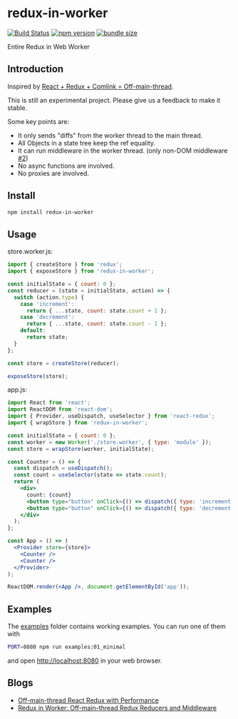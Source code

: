 # redux-in-worker

[![Build Status](https://travis-ci.com/dai-shi/redux-in-worker.svg?branch=master)](https://travis-ci.com/dai-shi/redux-in-worker)
[![npm version](https://badge.fury.io/js/redux-in-worker.svg)](https://badge.fury.io/js/redux-in-worker)
[![bundle size](https://badgen.net/bundlephobia/minzip/redux-in-worker)](https://bundlephobia.com/result?p=redux-in-worker)

Entire Redux in Web Worker

## Introduction

Inspired by [React + Redux + Comlink = Off-main-thread](https://dassur.ma/things/react-redux-comlink/).

This is still an experimental project.
Please give us a feedback to make it stable.

Some key points are:
- It only sends "diffs" from the worker thread to the main thread.
- All Objects in a state tree keep the ref equality.
- It can run middleware in the worker thread. (only non-DOM middleware [#2](https://github.com/dai-shi/redux-in-worker/issues/2))
- No async functions are involved.
- No proxies are involved.

## Install

```bash
npm install redux-in-worker
```

## Usage

store.worker.js:
```javascript
import { createStore } from 'redux';
import { exposeStore } from 'redux-in-worker';

const initialState = { count: 0 };
const reducer = (state = initialState, action) => {
  switch (action.type) {
    case 'increment':
      return { ...state, count: state.count + 1 };
    case 'decrement':
      return { ...state, count: state.count - 1 };
    default:
      return state;
  }
};

const store = createStore(reducer);

exposeStore(store);
```

app.js:
```jsx
import React from 'react';
import ReactDOM from 'react-dom';
import { Provider, useDispatch, useSelector } from 'react-redux';
import { wrapStore } from 'redux-in-worker';

const initialState = { count: 0 };
const worker = new Worker('./store.worker', { type: 'module' });
const store = wrapStore(worker, initialState);

const Counter = () => {
  const dispatch = useDispatch();
  const count = useSelector(state => state.count);
  return (
    <div>
      count: {count}
      <button type="button" onClick={() => dispatch({ type: 'increment' })}>+1</button>
      <button type="button" onClick={() => dispatch({ type: 'decrement' })}>-1</button>
    </div>
  );
};

const App = () => (
  <Provider store={store}>
    <Counter />
    <Counter />
  </Provider>
);

ReactDOM.render(<App />, document.getElementById('app'));
```

## Examples

The [examples](examples) folder contains working examples.
You can run one of them with

```bash
PORT=8080 npm run examples:01_minimal
```

and open <http://localhost:8080> in your web browser.

## Blogs

- [Off-main-thread React Redux with Performance](https://blog.axlight.com/posts/off-main-thread-react-redux-with-performance/)
- [Redux in Worker: Off-main-thread Redux Reducers and Middleware](https://blog.axlight.com/posts/redux-in-worker-off-main-thread-redux-reducers-and-middleware/)
